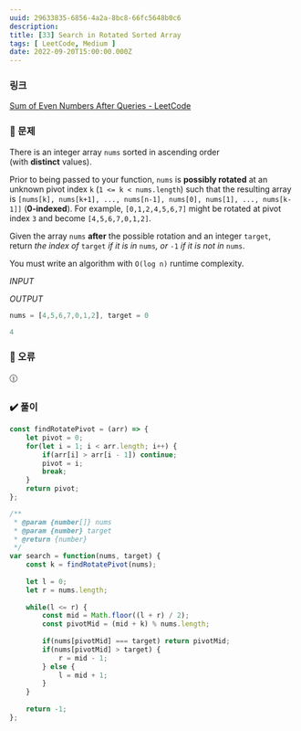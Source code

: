 ```yaml
---
uuid: 29633835-6856-4a2a-8bc8-66fc5648b0c6
description: 
title: [33] Search in Rotated Sorted Array
tags: [ LeetCode, Medium ]
date: 2022-09-20T15:00:00.000Z
---
```








### 링크

[Sum of Even Numbers After Queries - LeetCode](https://leetcode.com/problems/sum-of-even-numbers-after-queries/)

### 📝 문제

There is an integer array `nums` sorted in ascending order (with **distinct** values).

Prior to being passed to your function, `nums` is **possibly rotated** at an unknown pivot index `k` (`1 <= k < nums.length`) such that the resulting array is `[nums[k], nums[k+1], ..., nums[n-1], nums[0], nums[1], ..., nums[k-1]]` (**0-indexed**). For example, `[0,1,2,4,5,6,7]` might be rotated at pivot index `3` and become `[4,5,6,7,0,1,2]`.

Given the array `nums` **after** the possible rotation and an integer `target`, return *the index of* `target` *if it is in* `nums`*, or* `-1` *if it is not in* `nums`.

You must write an algorithm with `O(log n)` runtime complexity.

*INPUT*

*OUTPUT*

```jsx
nums = [4,5,6,7,0,1,2], target = 0
```

```jsx
4
```

### 🚨 오류

<aside>
🕧

</aside>

### ✔️ 풀이

```jsx
const findRotatePivot = (arr) => {
    let pivot = 0;
    for(let i = 1; i < arr.length; i++) {
        if(arr[i] > arr[i - 1]) continue;
        pivot = i;
        break;
    }
    return pivot;
};

/**
 * @param {number[]} nums
 * @param {number} target
 * @return {number}
 */
var search = function(nums, target) {
    const k = findRotatePivot(nums);
    
    let l = 0;
    let r = nums.length;
    
    while(l <= r) {
        const mid = Math.floor((l + r) / 2);
        const pivotMid = (mid + k) % nums.length;
        
        if(nums[pivotMid] === target) return pivotMid;
        if(nums[pivotMid] > target) {
            r = mid - 1;
        } else {
            l = mid + 1;
        }
    }
    
    return -1;
};
```